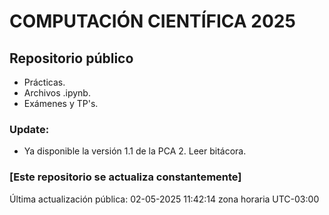 # COMPUTACIÓN CIENTÍFICA 2025

## Repositorio público

- Prácticas.
- Archivos .ipynb.
- Exámenes y TP's.


### Update:
* Ya disponible la versión 1.1 de la PCA 2. Leer bitácora.


### [Este repositorio se actualiza constantemente]

Última actualización pública: 02-05-2025 11:42:14 zona horaria UTC-03:00
